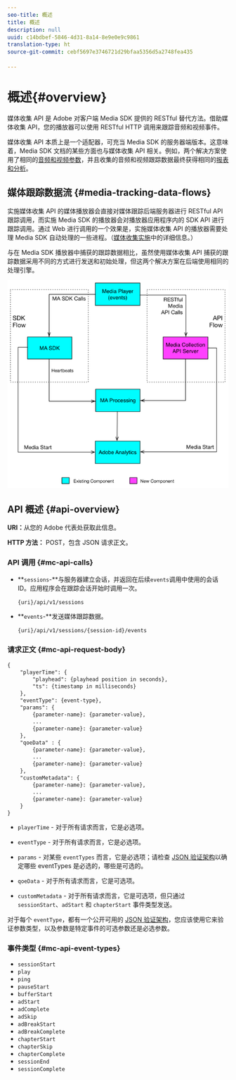 ```yaml
---
seo-title: 概述
title: 概述
description: null
uuid: c14bdbef-5846-4d31-8a14-8e9e0e9c9861
translation-type: ht
source-git-commit: cebf5697e3746721d29bfaa5356d5a2748fea435

---
```



# 概述{#overview}

媒体收集 API 是 Adobe 对客户端 Media SDK 提供的 RESTful 替代方法。借助媒体收集 API，您的播放器可以使用 RESTful HTTP 调用来跟踪音频和视频事件。

媒体收集 API 本质上是一个适配器，可充当 Media SDK 的服务器端版本。这意味着，Media SDK 文档的某些方面也与媒体收集 API 相关。例如，两个解决方案使用了相同的[音频和视频参数](/help/metrics-and-metadata/audio-video-parameters.md)，并且收集的音频和视频跟踪数据最终获得相同的[报表和分析](/help/media-reports/media-reports-enable.md)。

## 媒体跟踪数据流 {#media-tracking-data-flows}

实施媒体收集 API 的媒体播放器会直接对媒体跟踪后端服务器进行 RESTful API 跟踪调用，而实施 Media SDK 的播放器会对播放器应用程序内的 SDK API 进行跟踪调用。通过 Web 进行调用的一个效果是，实施媒体收集 API 的播放器需要处理 Media SDK 自动处理的一些进程。（[媒体收集实施](mc-api-impl/mc-api-quick-start.md)中的详细信息。）

与在 Media SDK 播放器中捕获的跟踪数据相比，虽然使用媒体收集 API 捕获的跟踪数据采用不同的方式进行发送和初始处理，但这两个解决方案在后端使用相同的处理引擎。

![](assets/col_api_overview_simple.png)

## API 概述 {#api-overview}

**URI：**&#x200B;从您的 Adobe 代表处获取此信息。

**HTTP 方法：** POST，包含 JSON 请求正文。

### API 调用 {#mc-api-calls}

* **`sessions`-**与服务器建立会话，并返回在后续`events`调用中使用的会话 ID。应用程序会在跟踪会话开始时调用一次。

   ```
   {uri}/api/v1/sessions
   ```

* **`events`-**发送媒体跟踪数据。

   ```
   {uri}/api/v1/sessions/{session-id}/events
   ```

### 请求正文 {#mc-api-request-body}

```
{
    "playerTime": {
        "playhead": {playhead position in seconds},
        "ts": {timestamp in milliseconds}
    },
    "eventType": {event-type},
    "params": {
        {parameter-name}: {parameter-value},
        ...
        {parameter-name}: {parameter-value}
    },
    "qoeData" : {
        {parameter-name}: {parameter-value},
        ...
        {parameter-name}: {parameter-value}
    },
    "customMetadata": {
        {parameter-name}: {parameter-value},
        ...
        {parameter-name}: {parameter-value}
    }
}
```

* `playerTime` - 对于所有请求而言，它是必选项。
* `eventType` - 对于所有请求而言，它是必选项。
* `params` - 对某些 `eventTypes` 而言，它是必选项；请检查 [JSON 验证架构](mc-api-ref/mc-api-json-validation.md)以确定哪些 eventTypes 是必选的，哪些是可选的。

* `qoeData` - 对于所有请求而言，它是可选项。
* `customMetadata` - 对于所有请求而言，它是可选项，但只通过 `sessionStart`、`adStart` 和 `chapterStart` 事件类型发送。

对于每个 `eventType`，都有一个公开可用的 [JSON 验证架构](mc-api-ref/mc-api-json-validation.md)，您应该使用它来验证参数类型，以及参数是特定事件的可选参数还是必选参数。

### 事件类型 {#mc-api-event-types}

* `sessionStart`
* `play`
* `ping`
* `pauseStart`
* `bufferStart`
* `adStart`
* `adComplete`
* `adSkip`
* `adBreakStart`
* `adBreakComplete`
* `chapterStart`
* `chapterSkip`
* `chapterComplete`
* `sessionEnd`
* `sessionComplete`

